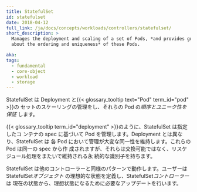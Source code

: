 ```yaml
---
title: StatefulSet
id: statefulset
date: 2018-04-12
full_link: /ja/docs/concepts/workloads/controllers/statefulset/
short_description: >
  Manages the deployment and scaling of a set of Pods, *and provides guarantees
  about the ordering and uniqueness* of these Pods.

aka:
tags:
  - fundamental
  - core-object
  - workload
  - storage
---
```


StatefulSet は Deployment と{{< glossary_tooltip text="Pod" term_id="pod" >}}の
セットのスケーリングの管理をし、それらの Pod の*順序とユニーク性を保証* します。

<!--more-->

{{< glossary_tooltip term_id="deployment" >}}のように、StatefulSet は指定したコ
ンテナの spec に基づいて Pod を管理します。Deployment とは異なり、StatefulSet は
各 Pod において管理が大変な同一性を維持します。これらの Pod は同一の spec から作
成されますが、それらは交換可能ではなく、リスケジュール処理をまたいで維持される永
続的な識別子を持ちます。

StatefulSet は他のコントローラーと同様のパターンで動作します。ユーザーは
StatefulSet*オブジェクト* の理想的な状態を定義し、StatefulSet*コントローラー* は
現在の状態から、理想状態になるために必要なアップデートを行います。
